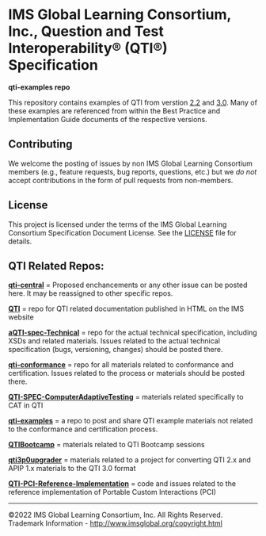 # IMS Global Learning Consortium, Inc., Question and Test Interoperability&reg; (QTI&reg;) Specification

**qti-examples repo**

This repository contains examples of QTI from verstion [2.2](https://www.imsglobal.org/question/index.html#version2.2) 
and [3.0](https://www.imsglobal.org/question/index.html#version3.0). Many of these examples are referenced from within
the Best Practice and Implementation Guide documents of the respective versions. 

## Contributing
We welcome the posting of issues by non IMS Global Learning Consortium members (e.g., feature 
requests, bug reports, questions, etc.) but we *do not* accept contributions in the form of pull 
requests from non-members. 

## License
This project is licensed under the terms of the IMS Global Learning Consortium Specification Document 
License. See the [LICENSE](./LICENSE) file for details.

## QTI Related Repos:

[**qti-central**](https://github.com/IMSGlobal/qti-central) = Proposed enchancements or any other issue can be posted here. It may be reassigned to other specific repos.

[**QTI**](https://github.com/IMSGlobal/QTI) = repo for QTI related documentation published in HTML on the IMS website

[**aQTI-spec-Technical**](https://github.com/IMSGlobal/aQTI-spec-Technical) = repo for the actual technical specification, including XSDs and related materials. Issues related to the actual technical specification (bugs, versioning, changes) should be posted there.

[**qti-conformance**](https://github.com/IMSGlobal/qti-conformance) = repo for all materials related to conformance and certification. Issues related to the process or materials should be posted there.

[**QTI-SPEC-ComputerAdaptiveTesting**](https://github.com/IMSGlobal/QTI-SPEC-ComputerAdaptiveTesting) = materials related specifically to CAT in QTI

[**qti-examples**](https://github.com/IMSGlobal/qti-examples) = a repo to post and share QTI example materials not related to the conformance and certification process.
  
[**QTIBootcamp**](https://github.com/IMSGlobal/QTIBootcamp) = materials related to QTI Bootcamp sessions

[**qti3p0upgrader**](https://github.com/IMSGlobal/qti3p0upgrader) = materials related to a project for converting QTI 2.x and APIP 1.x materials to the QTI 3.0 format

[**QTI-PCI-Reference-Implementation**](https://github.com/IMSGlobal/QTI-PCI-Reference-Implementation) = code and issues related to the reference implementation of Portable Custom Interactions (PCI)

-----

©2022 IMS Global Learning Consortium, Inc. All Rights Reserved.
Trademark Information - http://www.imsglobal.org/copyright.html
